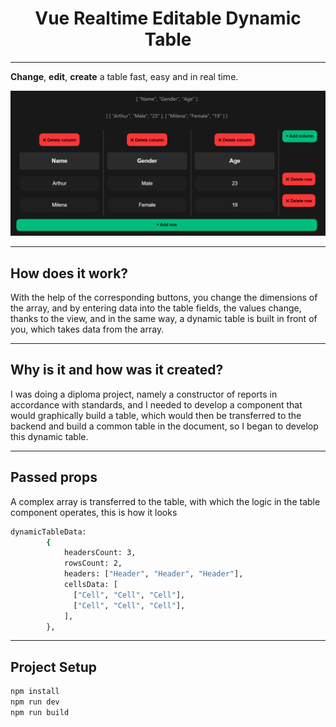 <h1 align="center">
    Vue Realtime Editable Dynamic Table
</h1>

---

__Change__, __edit__, __create__ a table fast, easy and in real time.



![Table edit screenshot](src/assets/imgs/dynamicscreen.png)


---
## How does it work?
With the help of the corresponding buttons, you change the dimensions of the array, and by entering data into the table fields, the values change, thanks to the view, and in the same way, a dynamic table is built in front of you, which takes data from the array.

---
## Why is it and how was it created?
I was doing a diploma project, namely a constructor of reports in accordance with standards, and I needed to develop a component that would graphically build a table, which would then be transferred to the backend and build a common table in the document, so I began to develop this dynamic table.

---
## Passed props
A complex array is transferred to the table, with which the logic in the table component operates, this is how it looks

```sh
dynamicTableData:
        {
            headersCount: 3,
            rowsCount: 2,
            headers: ["Header", "Header", "Header"],
            cellsData: [
              ["Cell", "Cell", "Cell"],
              ["Cell", "Cell", "Cell"],
            ],
        },
```
---

## Project Setup

```sh
npm install
npm run dev
npm run build
```

